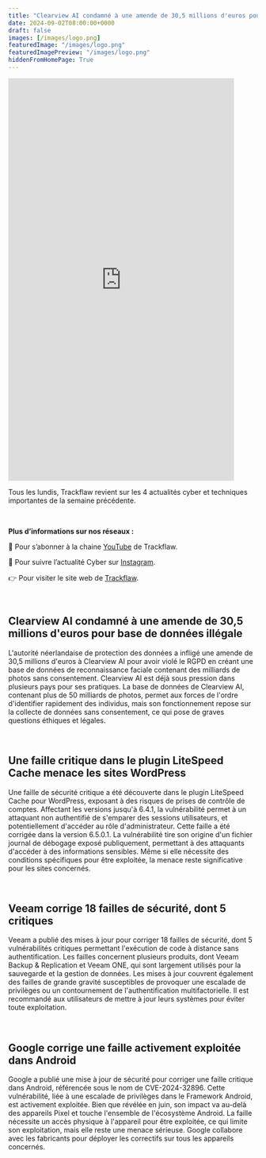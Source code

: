 ```yaml
---
title: "Clearview AI condamné à une amende de 30,5 millions d'euros pour non respect du RGPD - Les4ActusCyber : semaine du 02 septembre"
date: 2024-09-02T08:00:00+0000
draft: false
images: [/images/logo.png]
featuredImage: "/images/logo.png"
featuredImagePreview: "/images/logo.png"
hiddenFromHomePage: True
---
```

    
<div class="flex-container">
   <div class="flex-items">
   <iframe width="456" height="811" src="https://www.youtube.com/embed/Suao__QXXeA" title="Clearview AI condamné à une amende de 30,5 millions d'euros pour non respect du RGPD - #Les4ActusCyber : semaine du 02 septembre" frameborder="0" allow="accelerometer; autoplay; clipboard-write; encrypted-media; gyroscope; picture-in-picture; web-share" allowfullscreen></iframe>
   </div>

   <div class="flex-items">
      <p>Tous les lundis, Trackflaw revient sur les 4 actualités cyber et techniques importantes de la semaine précédente.</p>
      <br>
      <p><strong>Plus d’informations sur nos réseaux :</strong></p>
      <p>🔴 Pour s’abonner à la chaine <a href="https://www.youtube.com/@trackflaw" target="_blank" rel="noopener noreffer ">YouTube</a> de Trackflaw.</p>
      <p>📸 Pour suivre l’actualité Cyber sur <a href="https://www.instagram.com/trackflaw/" target="_blank" rel="noopener noreffer ">Instagram</a>.</p>
      <p>👉 Pour visiter le site web de <a href="https://trackflaw.com" target="_blank" rel="noopener noreffer ">Trackflaw</a>.</p>
   </div>
</div>

    
<br>

## Clearview AI condamné à une amende de 30,5 millions d'euros pour base de données illégale

L'autorité néerlandaise de protection des données a infligé une amende de 30,5 millions d'euros à Clearview AI pour avoir violé le RGPD en créant une base de données de reconnaissance faciale contenant des milliards de photos sans consentement. Clearview AI est déjà sous pression dans plusieurs pays pour ses pratiques.
La base de données de Clearview AI, contenant plus de 50 milliards de photos, permet aux forces de l'ordre d'identifier rapidement des individus, mais son fonctionnement repose sur la collecte de données sans consentement, ce qui pose de graves questions éthiques et légales.



<br>

## Une faille critique dans le plugin LiteSpeed Cache menace les sites WordPress

Une faille de sécurité critique a été découverte dans le plugin LiteSpeed Cache pour WordPress, exposant à des risques de prises de contrôle de comptes. Affectant les versions jusqu'à 6.4.1, la vulnérabilité permet à un attaquant non authentifié de s'emparer des sessions utilisateurs, et potentiellement d'accéder au rôle d'administrateur. Cette faille a été corrigée dans la version 6.5.0.1.
La vulnérabilité tire son origine d'un fichier journal de débogage exposé publiquement, permettant à des attaquants d'accéder à des informations sensibles. Même si elle nécessite des conditions spécifiques pour être exploitée, la menace reste significative pour les sites concernés.


<br>

## Veeam corrige 18 failles de sécurité, dont 5 critiques

Veeam a publié des mises à jour pour corriger 18 failles de sécurité, dont 5 vulnérabilités critiques permettant l'exécution de code à distance sans authentification. Les failles concernent plusieurs produits, dont Veeam Backup & Replication et Veeam ONE, qui sont largement utilisés pour la sauvegarde et la gestion de données.
Les mises à jour couvrent également des failles de grande gravité susceptibles de provoquer une escalade de privilèges ou un contournement de l'authentification multifactorielle. Il est recommandé aux utilisateurs de mettre à jour leurs systèmes pour éviter toute exploitation.


<br>

## Google corrige une faille activement exploitée dans Android

Google a publié une mise à jour de sécurité pour corriger une faille critique dans Android, référencée sous le nom de CVE-2024-32896. Cette vulnérabilité, liée à une escalade de privilèges dans le Framework Android, est activement exploitée. Bien que révélée en juin, son impact va au-delà des appareils Pixel et touche l'ensemble de l'écosystème Android.
La faille nécessite un accès physique à l'appareil pour être exploitée, ce qui limite son exploitation, mais elle reste une menace sérieuse. Google collabore avec les fabricants pour déployer les correctifs sur tous les appareils concernés.

